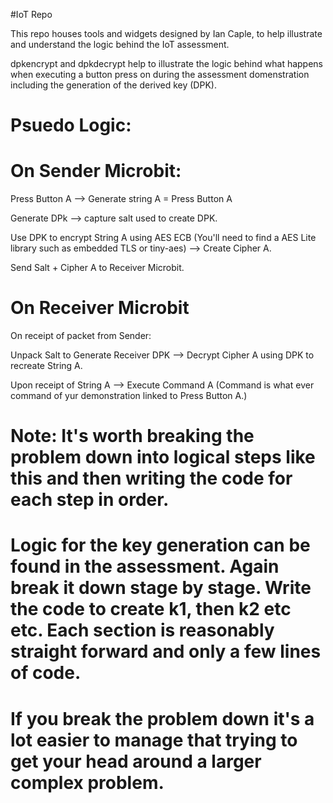 #IoT Repo

This repo houses tools and widgets designed by Ian Caple, to help illustrate and understand the logic behind the IoT assessment.

dpkencrypt and dpkdecrypt help to illustrate the logic behind what happens when executing a button press on during the assessment domenstration including the generation of the derived key (DPK).

# Psuedo Logic:

# On Sender Microbit:

Press Button A --> Generate string  A = Press Button A

Generate DPk --> capture salt used to create DPK.

Use DPK to encrypt String A using AES ECB (You'll need to find a AES Lite library such as embedded TLS or tiny-aes) --> Create Cipher A.

Send Salt + Cipher A to Receiver Microbit.

# On Receiver Microbit

On receipt of packet from Sender:

Unpack Salt to Generate Receiver DPK --> Decrypt Cipher A using DPK to recreate String A.

Upon receipt of String A --> Execute Command A (Command is what ever command of yur demonstration linked to Press Button A.)

# Note: It's worth breaking the problem down into logical steps like this and then writing the code for each step in order.

# Logic for the key generation can be found in the assessment. Again break it down stage by stage. Write the code to create k1, then k2 etc etc. Each section is reasonably straight forward and only a few lines of code.

# If you break the problem down it's a lot easier to manage that trying to get your head around a larger complex problem.
